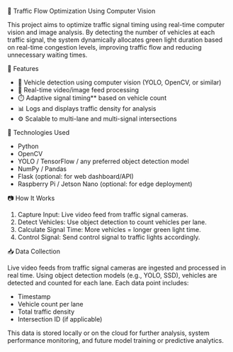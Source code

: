 
🚦 Traffic Flow Optimization Using Computer Vision

This project aims to optimize traffic signal timing using real-time computer vision and image analysis. By detecting the number of vehicles at each traffic signal, the system dynamically allocates green light duration based on real-time congestion levels, improving traffic flow and reducing unnecessary waiting times.

📌 Features

* 🧠 Vehicle detection using computer vision (YOLO, OpenCV, or similar)
* 🎥 Real-time video/image feed processing
* ⏱️ Adaptive signal timing** based on vehicle count
* 📊 Logs and displays traffic density for analysis
* ⚙️ Scalable to multi-lane and multi-signal intersections


🔧 Technologies Used

* Python
* OpenCV
* YOLO / TensorFlow / any preferred object detection model
* NumPy / Pandas
* Flask (optional: for web dashboard/API)
* Raspberry Pi / Jetson Nano (optional: for edge deployment)

📷 How It Works

1. Capture Input: Live video feed from traffic signal cameras.
2. Detect Vehicles: Use object detection to count vehicles per lane.
3. Calculate Signal Time: More vehicles = longer green light time.
4. Control Signal: Send control signal to traffic lights accordingly.

📥 Data Collection

Live video feeds from traffic signal cameras are ingested and processed in real time. Using object detection models (e.g., YOLO, SSD), vehicles are detected and counted for each lane. Each data point includes:

* Timestamp
* Vehicle count per lane
* Total traffic density
* Intersection ID (if applicable)

This data is stored locally or on the cloud for further analysis, system performance monitoring, and future model training or predictive analytics.



